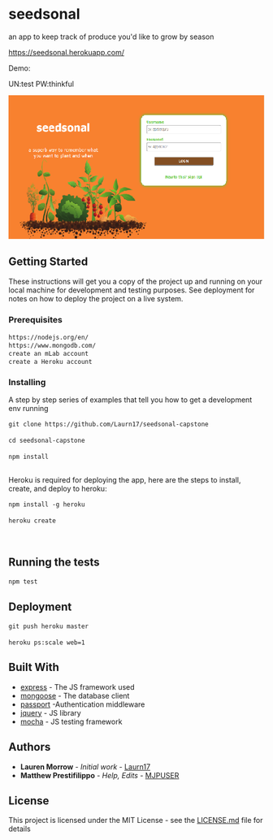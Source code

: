 # seedsonal

an app to keep track of produce you'd like to grow by season

https://seedsonal.herokuapp.com/
  	
Demo:

UN:test
PW:thinkful

![alt text](public/images/readme-img.png)

## Getting Started

These instructions will get you a copy of the project up and running on your local machine for development and testing purposes. See deployment for notes on how to deploy the project on a live system.

### Prerequisites


```
https://nodejs.org/en/
https://www.mongodb.com/
create an mLab account
create a Heroku account 

```

### Installing

A step by step series of examples that tell you how to get a development env running


```
git clone https://github.com/Laurn17/seedsonal-capstone

cd seedsonal-capstone

npm install


```

Heroku is required for deploying the app, here are the steps to install, create, and deploy to heroku:
```
npm install -g heroku

heroku create



```


## Running the tests

```
npm test
```


## Deployment
```
git push heroku master

heroku ps:scale web=1
```

## Built With

* [express](https://expressjs.com/) - The JS framework used
* [mongoose](https://mongoosejs.com/) - The database client
* [passport](http://www.passportjs.org/) -Authentication middleware
* [jquery](https://jquery.com/) - JS library
* [mocha](https://mochajs.org/) - JS testing framework


## Authors

* **Lauren Morrow** - *Initial work* - [Laurn17](https://github.com/Laurn17)
* **Matthew Prestifilippo** - *Help, Edits* - [MJPUSER](https://github.com/mjpuser)


## License

This project is licensed under the MIT License - see the [LICENSE.md](LICENSE.md) file for details

